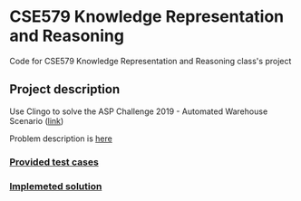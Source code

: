 # CSE579 Knowledge Representation and Reasoning
 Code for CSE579 Knowledge Representation and Reasoning class's project

## Project description

Use Clingo to solve the ASP Challenge 2019 - Automated Warehouse Scenario ([link](https://sites.google.com/view/aspcomp2019/problem-domains?authuser=0))

Problem description is [here](/Problem_description.pdf)

### [Provided test cases](/test_cases/)

### [Implemeted solution](/submission/automated_warehouse.lp)